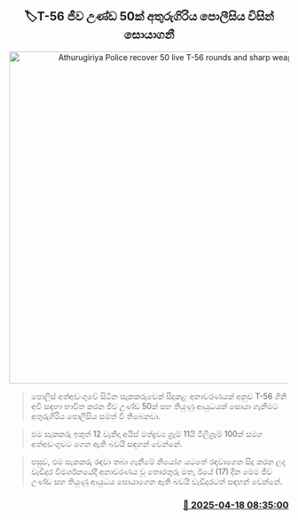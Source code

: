 <p align='center'><b><h2 align='center' title='Athurugiriya Police recover 50 live T-56 rounds and sharp weapon'>🏷T-56 ජීව උණ්ඩ 50ක් අතුරුගිරිය පොලීසිය විසින් සොයාගනී</h2></b></p>
<p align='center'><img src='https://helakuru.sgp1.cdn.digitaloceanspaces.com/esana/images/lib/t56-boullot-8.jpg' width='600' alt='Athurugiriya Police recover 50 live T-56 rounds and sharp weapon'></p>

> පොලිස් අත්අඩංගුවේ සිටින සැකකරුවෙක් සිදුකළ අනාවරණයක් අනුව T-56 ගිනි අවි සඳහා භාවිත කරන ජීව උණ්ඩ 50ක් සහ තියුණු ආයුධයක් සොයා ගැනීමට අතුරුගිරිය පොලීසිය සමත් වී තිබෙනවා.

> එම සැකකරු ඉකුත් 12 වැනිදා අයිස් මත්ද්‍රව්‍ය ග්‍රෑම් 11යි මිලිග්‍රෑම් 100ක් සමග අත්අඩංගුවට ගෙන ඇති බවයි සඳහන් වෙන්නේ.

> පසුව, එම සැකකරු රඳවා තබා ගැනීමේ නියෝග යටතේ රඳවාගෙන සිදු කරන ලද වැඩිදුර විමර්ශනයේදී අනාවරණය වූ තොරතුරු මත, ඊයේ (17) දින මෙම ජීව උණ්ඩ සහ තියුණු ආයුධය සොයාගෙන ඇති බවයි වැඩිදුරටත් සඳහන් වෙන්නේ.



<h3 align='right'><a href='https://www.helakuru.lk/esana/p/109307/'>📅 2025-04-18 08:35:00</a></h3>
